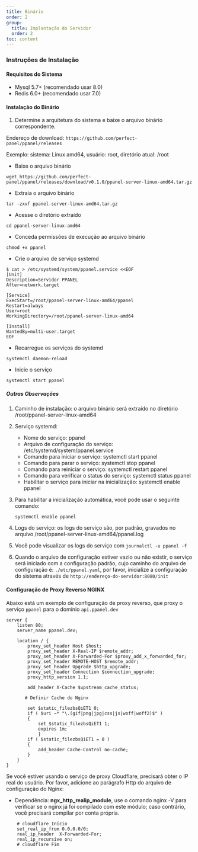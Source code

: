 ```yaml
---
title: Binário
order: 2
group: 
  title: Implantação do Servidor
  order: 2
toc: content
---
```


### Instruções de Instalação

#### Requisitos do Sistema

- Mysql 5.7+ (recomendado usar 8.0)
- Redis 6.0+ (recomendado usar 7.0)

#### Instalação do Binário

1. Determine a arquitetura do sistema e baixe o arquivo binário correspondente.

Endereço de download: `https://github.com/perfect-panel/ppanel/releases`

Exemplo: sistema: Linux amd64, usuário: root, diretório atual: /root

- Baixe o arquivo binário

```shell
wget https://github.com/perfect-panel/ppanel/releases/download/v0.1.0/ppanel-server-linux-amd64.tar.gz
```

- Extraia o arquivo binário

```shell
tar -zxvf ppanel-server-linux-amd64.tar.gz
```

- Acesse o diretório extraído

```shell
cd ppanel-server-linux-amd64
```

- Conceda permissões de execução ao arquivo binário

```shell
chmod +x ppanel
```

- Crie o arquivo de serviço systemd

```shell
$ cat > /etc/systemd/system/ppanel.service <<EOF
[Unit]
Description=Servidor PPANEL
After=network.target

[Service]
ExecStart=/root/ppanel-server-linux-amd64/ppanel
Restart=always
User=root
WorkingDirectory=/root/ppanel-server-linux-amd64

[Install]
WantedBy=multi-user.target
EOF
```

- Recarregue os serviços do systemd

```shell
systemctl daemon-reload
```

- Inicie o serviço

```shell
systemctl start ppanel
```

##### Outras Observações

1. Caminho de instalação: o arquivo binário será extraído no diretório /root/ppanel-server-linux-amd64

2. Serviço systemd:
   - Nome do serviço: ppanel
   - Arquivo de configuração do serviço: /etc/systemd/system/ppanel.service
   - Comando para iniciar o serviço: systemctl start ppanel
   - Comando para parar o serviço: systemctl stop ppanel
   - Comando para reiniciar o serviço: systemctl restart ppanel
   - Comando para verificar o status do serviço: systemctl status ppanel
   - Habilitar o serviço para iniciar na inicialização: systemctl enable ppanel

3. Para habilitar a inicialização automática, você pode usar o seguinte comando:

   ```shell
   systemctl enable ppanel
   ```

4. Logs do serviço: os logs do serviço são, por padrão, gravados no arquivo /root/ppanel-server-linux-amd64/ppanel.log

5. Você pode visualizar os logs do serviço com `journalctl -u ppanel -f`

6. Quando o arquivo de configuração estiver vazio ou não existir, o serviço será iniciado com a configuração padrão, cujo caminho do arquivo de configuração é: `./etc/ppanel.yaml`,
   por favor, inicialize a configuração do sistema através de `http://endereço-do-servidor:8080/init`

#### Configuração de Proxy Reverso NGINX

Abaixo está um exemplo de configuração de proxy reverso, que proxy o serviço `ppanel` para o domínio `api.ppanel.dev`

```nginx
server {
    listen 80;
    server_name ppanel.dev;

    location / {
        proxy_set_header Host $host;
        proxy_set_header X-Real-IP $remote_addr;
        proxy_set_header X-Forwarded-For $proxy_add_x_forwarded_for;
        proxy_set_header REMOTE-HOST $remote_addr;
        proxy_set_header Upgrade $http_upgrade;
        proxy_set_header Connection $connection_upgrade;
        proxy_http_version 1.1;
        
        add_header X-Cache $upstream_cache_status;
        
       # Definir Cache do Nginx
       
        set $static_filezbsQiET1 0;
        if ( $uri ~* "\.(gif|png|jpg|css|js|woff|woff2)$" )
        {
            set $static_filezbsQiET1 1;
            expires 1m;
            }
        if ( $static_filezbsQiET1 = 0 )
        {
            add_header Cache-Control no-cache;
        }
    }
}
```

Se você estiver usando o serviço de proxy Cloudflare, precisará obter o IP real do usuário. Por favor, adicione ao parágrafo Http do arquivo de configuração do Nginx:

- Dependência: **ngx_http_realip_module**, use o comando nginx -V para verificar se o nginx já foi compilado com este módulo; caso contrário, você precisará compilar por conta própria.

```nginx
    # cloudflare Início
    set_real_ip_from 0.0.0.0/0;
    real_ip_header  X-Forwarded-For;
    real_ip_recursive on;
    # cloudflare Fim
```

